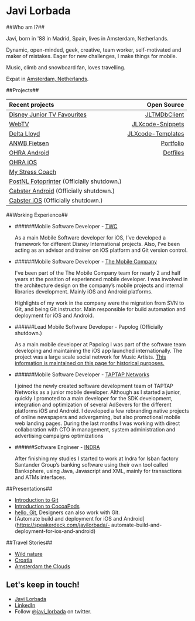 Javi Lorbada  
======================

##Who am I?##

Javi, born in '88 in Madrid, Spain, lives in Amsterdam, Netherlands.

Dynamic, open-minded, geek, creative, team worker, self-motivated and maker of mistakes. Eager for new challenges, I make things for mobile.

Music, climb and snowboard fan, loves travelling.

Expat in [Amsterdam, Netherlands](http://goo.gl/maps/8uLZ4).

##Projects##

| Recent projects | Open Source |
| :------------- | -----:|
| [Disney Junior TV Favourites](https://itunes.apple.com/nl/app/disney-junior-tv-favourites/id916427837?l=en&mt=8)| [JLTMDbClient](https://github.com/JaviLorbada/JLTMDbClient)|
| [WebTV](https://itunes.apple.com/nl/app/webtv/id852245261?l=en&mt=8)| [JLXcode-Snippets](https://github.com/JaviLorbada/JLXcode-Snippets) |
| [Delta Lloyd](https://itunes.apple.com/nl/app/delta-lloyd/id808769170?mt=8)| [JLXcode-Templates](https://github.com/JaviLorbada/JLXcode-Templates) |
| [ANWB Fietsen](https://itunes.apple.com/nl/app/anwb-fietsen/id652049119?mt=8) | [Portfolio](https://github.com/JaviLorbada/javilorbada.github.com)|
| [OHRA Android](https://play.google.com/store/apps/details?id=nl.ohra.android) | [Dotfiles](https://github.com/JaviLorbada/dotfiles)|
| [OHRA iOS](https://itunes.apple.com/nl/app/ohra/id621240801?l=en&mt=8) | |
| [My Stress Coach](https://itunes.apple.com/gb/app/my-stress-coach/id561897282?mt=8) |  |
| [PostNL Fotoprinter](http://bastha.com/portfolio/?portfolio=postnl-fotoprinter) (Officially shutdown.) | |
| [Cabster Android](https://play.google.com/store/apps/details?id=com.connexxion.cabster) (Officially shutdown.) | |
| [Cabster iOS](http://icultu.re/PvYgrk) (Officially shutdown.)| |

##Working Experience##

- ######Mobile Software Developer - [TWC](http://www.twcapps.com/)

	As a main Mobile Software developer for iOS, I’ve developed a framework for different Disney 	International projects. Also, I’ve been acting as an advisor and trainer on iOS platform and Git version 	control.

- ######Mobile Software Developer - [The Mobile Company](http://themobilecompany.com/)

    I’ve been part of the The Mobile Company team for nearly 2 and half years at the position of experienced 	mobile developer. I was involved in the architecture design on the company’s mobile projects and 	internal libraries development. Mainly iOS and Android platforms.
        
    Highlights of my work in the company were the migration from SVN to Git, and being Git instructor. Main 	responsible for build automation and deployment for iOS and Android.

- ######Lead Mobile Software Developer - Papolog (Officially shutdown.)

    As a main mobile developer at Papolog I was part of the software team developing and maintaining the iOS 	app launched internationally. The project was a large scale social network for Music Artists.
    [This information is maintained on this page for historical purposes.](http://socialnetworking.appdownloadreview.com/online/papolog)

- ######Mobile Software Developer - [TAPTAP Networks](http://taptapnetworks.com/)

    I joined the newly created software development team of TAPTAP Networks as a junior mobile developer. 	Although as I started a junior, quickly I promoted to a main developer for the SDK development, 	integration and optimization of several AdSevers for the different platforms iOS and Android. I 	developed a few rebranding native projects of online newspapers and advergaming, but also promotional 	mobile web landing pages. During the last months I was working with direct collaboration with CTO in 	management, system administration and advertising campaigns optimizations
    
- ######Software Engineer - [INDRA](http://www.indracompany.com/en)

    After finishing my studies I started to work at Indra for Isban factory Santander Group’s banking 	software using their own tool called Banksphere, using Java, Javascript and XML, mainly for transactions 	and ATMs interfaces.	
    
##Presentations##

- [Introduction to Git](https://speakerdeck.com/javilorbada/introduction-to-git)
- [Introduction to CocoaPods](https://speakerdeck.com/javilorbada/introduction-to-cocoapods)
- [hello, Git](https://speakerdeck.com/javilorbada/hello-git), Designers can also work with Git.
- [Automate build and deployment for iOS and Android](https://speakerdeck.com/javilorbada/- automate-build-and-deployment-for-ios-and-android)

##Travel Stories##

- [Wild nature](https://www.storehouse.co/stories/t1rmx-wild-nature) 
- [Croatia](https://www.storehouse.co/stories/o4tjv-croatia) 
- [Amsterdam the Clouds](https://www.storehouse.co/stories/o9vau-amsterdam-the-clouds) 

## Let's keep in touch! ##

- [Javi Lorbada](mailto:javugi@gmail.com) 
- [LinkedIn](http://www.linkedin.com/in/javierlorbada/en)
- Follow [@javi_lorbada](https://twitter.com/javi_lorbada) on twitter.

